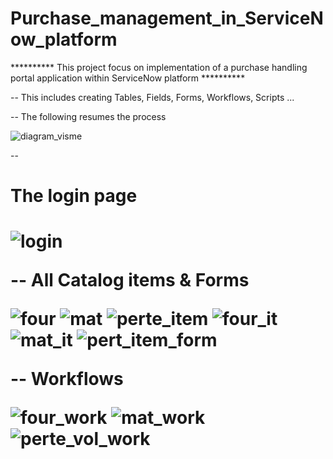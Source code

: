 # Purchase_management_in_ServiceNow_platform

 **********    This project focus on implementation of a purchase handling portal application within ServiceNow platform  **********  
 
 -- This includes creating Tables, Fields, Forms, Workflows, Scripts ...

 -- The following resumes the process 
 
 ![diagram_visme](https://user-images.githubusercontent.com/47604307/184386398-4870da69-1a3a-4011-8b02-48ac6b3bd70e.png)
 
 -- <h1> The login page <h1>
 
 ![login](https://user-images.githubusercontent.com/47604307/184387393-0288ceef-1195-4dc2-ac26-a9c77c987935.png)

 -- All Catalog items & Forms 
 
 ![four](https://user-images.githubusercontent.com/47604307/184387872-bee1db33-eae5-435e-8781-95827eb5aa21.png)
![mat](https://user-images.githubusercontent.com/47604307/184387874-5f35acdb-6dd1-48b4-a1d1-1451eec9a0cf.png)
![perte_item](https://user-images.githubusercontent.com/47604307/184387878-6ede97d2-5776-4acc-85ac-1f3a764eba46.png)
![four_it](https://user-images.githubusercontent.com/47604307/184387976-03440a03-d3b5-4f70-b5c1-9d7ce7a7e0d4.png)
![mat_it](https://user-images.githubusercontent.com/47604307/184387982-1451d0fb-16fd-4f3a-927f-121c6659f1c8.png)
![pert_item_form](https://user-images.githubusercontent.com/47604307/184387983-eb7dea8e-4517-487f-9af0-06603c93915f.png)

-- Workflows

![four_work](https://user-images.githubusercontent.com/47604307/184388228-570cf7af-0d67-4bbb-97da-b1868b88ec8e.png)
![mat_work](https://user-images.githubusercontent.com/47604307/184388231-cef764ab-5d53-408e-a1fd-79e4b7fd6c2e.png)
![perte_vol_work](https://user-images.githubusercontent.com/47604307/184388234-5877dc44-1ba8-4b94-aab4-53acad070869.png)
